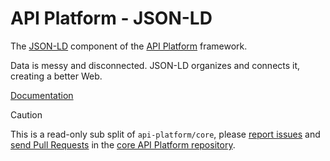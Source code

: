 # API Platform - JSON-LD

The [JSON-LD](https://json-ld.org/) component of the [API Platform](https://api-platform.com) framework.

Data is messy and disconnected. JSON-LD organizes and connects it, creating a better Web.

[Documentation](https://api-platform.com/docs/core/extending-jsonld-context/)

> [!CAUTION]
>
> This is a read-only sub split of `api-platform/core`, please
> [report issues](https://github.com/api-platform/core/issues) and
> [send Pull Requests](https://github.com/api-platform/core/pulls)
> in the [core API Platform repository](https://github.com/api-platform/core).
